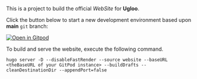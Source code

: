 This is a project to build the official _WebSite_ for **Ugloo**.  


Click the button below to start a new development environment based upon **main** `git` branch:

[![Open in Gitpod](https://gitpod.io/button/open-in-gitpod.svg)](https://gitpod.io/#https://github.com/ugloo/website)

To build and serve the website, execute the following command.

```
hugo server -D --disableFastRender --source website --baseURL <theBaseURL of your GitPod instance> --buildDrafts --cleanDestinationDir --appendPort=false
```